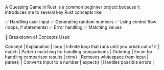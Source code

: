 A Guessing Game in Rust is a common beginner project because it introduces me to several key Rust concepts like:

✅ Handling user input 
✅ Generating random numbers
✅ Using control flow (loops, if statements)
✅ Error handling
✅ Matching values

🌟 Breakdown of Concepts Used

Concept	 | Explanation                                       |
loop	 | Infinite loop that runs until you break out of it |
match	 | Pattern matching for handling comparisons         | 
Ordering | Enum for handling comparison results              |
trim()	 | Removes whitespace from input                     | 
parse()	 | Converts input to a number                        |
expect() | Handles possible errors                           |